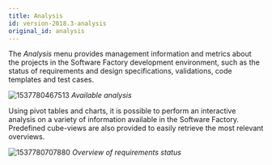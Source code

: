 ```yaml
---
title: Analysis
id: version-2018.3-analysis
original_id: analysis
---
```


The *Analysis* menu provides management information and metrics about the projects in the Software Factory development environment, such as the status of requirements and design specifications, validations, code templates and test cases.

![1537780467513](assets/sf/analysis_2.png)
*Available analysis*

Using pivot tables and charts, it is possible to perform an interactive analysis on a variety of information available in the Software Factory. Predefined cube-views are also provided to easily retrieve the most relevant overviews.

![1537780707880](assets/sf/1537780707880.png)
*Overview of requirements status*